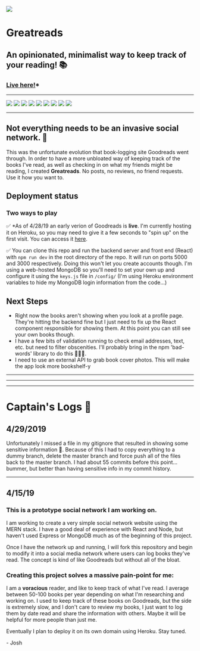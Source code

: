 ![](https://i.imgur.com/9hcTC79.jpg)

# Greatreads

## An opinionated, minimalist way to keep track of your reading! :books:

### [Live here!](https://pacific-stream-12395.herokuapp.com/)\*

---

![](https://img.shields.io/badge/Backend_Environment-Node-green.svg?style=for-the-badge)
![](https://img.shields.io/badge/Server_Framework-Express-blue.svg?style=for-the-badge)
![](https://img.shields.io/badge/Database-MongoDB-brightgreen.svg?style=for-the-badge)
![](https://img.shields.io/badge/API_Testing-Postman-orange.svg?style=for-the-badge)
![](https://img.shields.io/badge/Front_End-React-blue.svg?style=for-the-badge)
![](https://img.shields.io/badge/State_Management-Redux-blueviolet.svg?style=for-the-badge)
![](https://img.shields.io/badge/Package_Management-NPM-red.svg?style=for-the-badge)
![](https://img.shields.io/badge/Deployed_on-Heroku-blueviolet.svg?style=for-the-badge)
![](https://img.shields.io/badge/Motivated_by-Coffee-critical.svg?style=for-the-badge)

---

## Not everything needs to be an invasive social network. :no_good:

This was the unfortunate evolution that book-logging site Goodreads went through. In order to have a more unbloated way of keeping track of the books I've read, as well as checking in on what my friends might be reading, I created **Greatreads**. No posts, no reviews, no friend requests. Use it how you want to.

## Deployment status

### Two ways to play

:white_check_mark: \*As of 4/28/19 an early verion of Goodreads is **live**. I'm currently hosting it on Heroku, so you may need to give it a few seconds to "spin up" on the first visit. You can access it [here](https://tranquil-cove-15629.herokuapp.com/).

:white_check_mark: You can clone this repo and run the backend server and front end (React) with `npm run dev` in the root directory of the repo. It will run on ports 5000 and 3000 respectively. Doing this won't let you create accounts though. I'm using a web-hosted MongoDB so you'll need to set your own up and configure it using the `keys.js` file in `/config/` (I'm using Heroku environment variables to hide my MongoDB login information from the code...)

## Next Steps

- Right now the books aren't showing when you look at a profile page. They're hitting the backend fine but I just need to fix up the React component responsible for showing them. At this point you can still see your own books though.
- I have a few bits of validation running to check email addresses, text, etc. but need to filter obscenities. I'll probably bring in the npm 'bad-words' library to do this 🤬🤬🤬.
- I need to use an external API to grab book cover photos. This will make the app look more bookshelf-y

---

---

---

# Captain's Logs :microphone:

## **4/29/2019**

Unfortunately I missed a file in my gitignore that resulted in showing some sensitive information :see_no_evil:. Because of this I had to copy everything to a dummy branch, delete the master branch and force push all of the files back to the master branch. I had about 55 commits before this point... bummer, but better than having sensitive info in my commit history.

---

## **4/15/19**

### This is a prototype social network I am working on.

I am working to create a very simple social network website using the MERN stack. I have a good deal of experience with React and Node, but haven't used Express or MongoDB much as of the beginning of this project.

Once I have the network up and running, I will fork this repository and begin to modify it into a social media network where users can log books they've read. The concept is kind of like Goodreads but without all of the bloat.

### Creating this project solves a massive pain-point for me:

I am a **voracious** reader, and like to keep track of what I've read. I average between 50-100 books per year depending on what I'm researching and working on. I used to keep track of these books on Goodreads, but the side is extremely slow, and I don't care to review my books, I just want to log them by date read and share the information with others. Maybe it will be helpful for more people than just me.

Eventually I plan to deploy it on its own domain using Heroku. Stay tuned.

\- Josh
